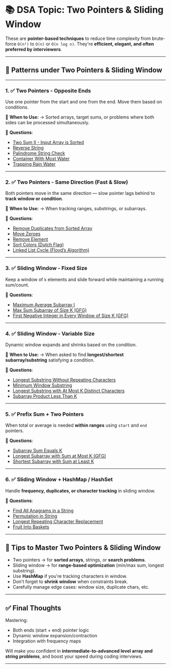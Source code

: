 
# 📚 DSA Topic: **Two Pointers & Sliding Window**

These are **pointer-based techniques** to reduce time complexity from brute-force `O(n²)` to `O(n)` or `O(n log n)`.
They're **efficient, elegant, and often preferred by interviewers**.

---

## 🧩 Patterns under Two Pointers & Sliding Window

---

### 1. ✅ **Two Pointers - Opposite Ends**

Use one pointer from the start and one from the end. Move them based on conditions.

🧠 **When to Use:**
→ Sorted arrays, target sums, or problems where both sides can be processed simultaneously.

📌 **Questions**:

* [Two Sum II - Input Array is Sorted](https://leetcode.com/problems/two-sum-ii-input-array-is-sorted/)
* [Reverse String](https://leetcode.com/problems/reverse-string/)
* [Palindrome String Check](https://leetcode.com/problems/valid-palindrome/)
* [Container With Most Water](https://leetcode.com/problems/container-with-most-water/)
* [Trapping Rain Water](https://leetcode.com/problems/trapping-rain-water/)

---

### 2. ✅ **Two Pointers - Same Direction (Fast & Slow)**

Both pointers move in the same direction — slow pointer lags behind to **track window or condition**.

🧠 **When to Use:**
→ When tracking ranges, substrings, or subarrays.

📌 **Questions**:

* [Remove Duplicates from Sorted Array](https://leetcode.com/problems/remove-duplicates-from-sorted-array/)
* [Move Zeroes](https://leetcode.com/problems/move-zeroes/)
* [Remove Element](https://leetcode.com/problems/remove-element/)
* [Sort Colors (Dutch Flag)](https://leetcode.com/problems/sort-colors/)
* [Linked List Cycle (Floyd’s Algorithm)](https://leetcode.com/problems/linked-list-cycle/)

---

### 3. ✅ **Sliding Window - Fixed Size**

Keep a window of `k` elements and slide forward while maintaining a running sum/count.

📌 **Questions**:

* [Maximum Average Subarray I](https://leetcode.com/problems/maximum-average-subarray-i/)
* [Max Sum Subarray of Size K (GFG)](https://www.geeksforgeeks.org/find-maximum-average-subarray-of-k-length/)
* [First Negative Integer in Every Window of Size K (GFG)](https://www.geeksforgeeks.org/first-negative-integer-every-window-size-k/)

---

### 4. ✅ **Sliding Window - Variable Size**

Dynamic window expands and shrinks based on the condition.

🧠 **When to Use:**
→ When asked to find **longest/shortest subarray/substring** satisfying a condition.

📌 **Questions**:

* [Longest Substring Without Repeating Characters](https://leetcode.com/problems/longest-substring-without-repeating-characters/)
* [Minimum Window Substring](https://leetcode.com/problems/minimum-window-substring/)
* [Longest Substring with At Most K Distinct Characters](https://leetcode.com/problems/longest-substring-with-at-most-k-distinct-characters/)
* [Subarray Product Less Than K](https://leetcode.com/problems/subarray-product-less-than-k/)

---

### 5. ✅ **Prefix Sum + Two Pointers**

When total or average is needed **within ranges** using `start` and `end` pointers.

📌 **Questions**:

* [Subarray Sum Equals K](https://leetcode.com/problems/subarray-sum-equals-k/)
* [Longest Subarray with Sum at Most K (GFG)](https://www.geeksforgeeks.org/longest-sub-array-sum-k/)
* [Shortest Subarray with Sum at Least K](https://leetcode.com/problems/shortest-subarray-with-sum-at-least-k/)

---

### 6. ✅ **Sliding Window + HashMap / HashSet**

Handle **frequency, duplicates, or character tracking** in sliding window.

📌 **Questions**:

* [Find All Anagrams in a String](https://leetcode.com/problems/find-all-anagrams-in-a-string/)
* [Permutation in String](https://leetcode.com/problems/permutation-in-string/)
* [Longest Repeating Character Replacement](https://leetcode.com/problems/longest-repeating-character-replacement/)
* [Fruit Into Baskets](https://leetcode.com/problems/fruit-into-baskets/)

---

## 🧠 Tips to Master Two Pointers & Sliding Window

* Two pointers → for **sorted arrays**, strings, or **search problems**.
* Sliding window → for **range-based optimization** (min/max sum, longest substring).
* Use **HashMap** if you're tracking characters in window.
* Don’t forget to **shrink window** when constraints break.
* Carefully manage edge cases: window size, duplicate chars, etc.

---

## ✅ Final Thoughts

Mastering:

* Both ends (start + end) pointer logic
* Dynamic window expansion/contraction
* Integration with frequency maps

Will make you confident in **intermediate-to-advanced level array and string problems**, and boost your speed during coding interviews.

---

